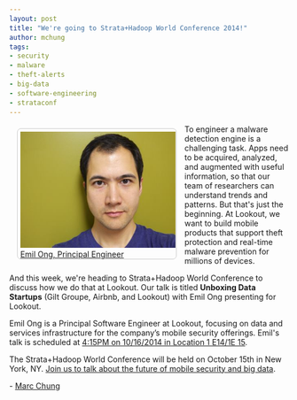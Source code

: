 ```yaml
---
layout: post
title: "We're going to Strata+Hadoop World Conference 2014!"
author: mchung
tags:
- security
- malware
- theft-alerts
- big-data
- software-engineering
- strataconf
---
```


<a href="https://twitter.com/ongemil" style="float:left;padding:0.4em 0.1em 0em 0.35em;border:1px solid #ccc;margin:0.5em 1em;border-radius:0.5em;" target="_blank">
  <img src="/images/post-images/strata-hadoop-world/emil-ong.jpg" style="width:280px;" alt="Emil Ong"/>
  <br/>
  Emil Ong, Principal Engineer
</a>

To engineer a malware detection engine is a challenging task. Apps need to be acquired, analyzed, and augmented with useful information, so that our team of researchers can understand trends and patterns.  But that's just the beginning. At Lookout, we want to build mobile products that support theft protection and real-time malware prevention for millions of devices.

And this week, we're heading to Strata+Hadoop World Conference to discuss how we do that at Lookout. Our talk is titled **Unboxing Data Startups** (Gilt Groupe, Airbnb, and Lookout) with Emil Ong presenting for Lookout.

Emil Ong is a Principal Software Engineer at Lookout, focusing on data and services infrastructure for the company’s mobile security offerings. Emil's talk is scheduled at <u>4:15PM on 10/16/2014 in Location 1 E14/1E 15</u>.

The Strata+Hadoop World Conference will be held on October 15th in New York, NY. [Join us to talk about the future of mobile security and big data](http://strataconf.com/stratany2014/public/schedule/detail/36129).

\- [Marc Chung](https://twitter.com/heisenthought/)
